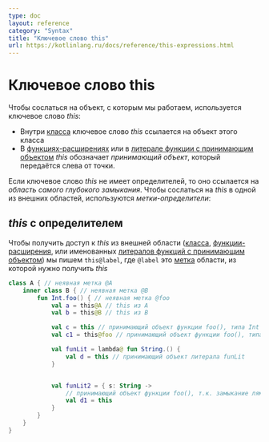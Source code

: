 ```yaml
---
type: doc
layout: reference
category: "Syntax"
title: "Ключевое слово this"
url: https://kotlinlang.ru/docs/reference/this-expressions.html
---
```


<!--# This Expression-->
# Ключевое слово this

<!--To denote the current _receiver_, we use *this*{: .keyword } expressions:-->
Чтобы сослаться на объект, с которым мы работаем, используется ключевое слово *this*:

<!--* In a member of a [class](classes.html#inheritance), *this*{: .keyword } refers to the current object of that class
* In an [extension function](extensions.html) or a [function literal with receiver](lambdas.html#function-literals-with-receiver),
*this*{: .keyword } denotes the _receiver_ parameter that is passed on the left-hand side of a dot.-->
* Внутри [класса](classes.html) ключевое слово *this* ссылается на объект этого класса
* В [функциях-расширениях](extensions.html) или в [литерале функции с принимающим объектом](lambdas.html) *this* обозначает 
_принимающий объект_, который передаётся слева от точки. 

<!--If *this*{: .keyword } has no qualifiers, it refers to the _innermost enclosing scope_. 
To refer to *this*{: .keyword } in other scopes, _label qualifiers_ are used:-->
Если ключевое слово *this* не имеет определителей, то оно ссылается на _область самого глубокого замыкания_.
Чтобы сослаться на *this* в одной из внешних областей, используются _метки-определители_:

<!--## Qualified *this*{: .keyword }
{:#qualified}-->
## *this* с определителем

<!--To access *this*{: .keyword } from an outer scope (a [class](classes.html), or [extension function](extensions.html),
or labeled [function literal with receiver](lambdas.html#function-literals-with-receiver)) we write `this@label` where `@label` is a [label](returns.html)
on the scope *this*{: .keyword } is meant to be from:-->

Чтобы получить доступ к *this* из внешней области ([класса](classes.html), [функции-расширения](extensions.html),
или именованных [литералов функций с принимающим объектом](lambdas.html)) мы пишем `this@label`, где `@label` это [метка](returns.html) области, из которой нужно получить *this*

``` kotlin
class A { // неявная метка @A
    inner class B { // неявная метка @B
        fun Int.foo() { // неявная метка @foo
            val a = this@A // this из A
            val b = this@B // this из B

            val c = this // принимающий объект функции foo(), типа Int
            val c1 = this@foo // принимающий объект функции foo(), типа Int

            val funLit = lambda@ fun String.() {
                val d = this // принимающий объект литерала funLit
            }


            val funLit2 = { s: String ->
                // принимающий объект функции foo(), т.к. замыкание лямбды не имеет принимающего объекта
                val d1 = this
            }
        }
    }
}
```

